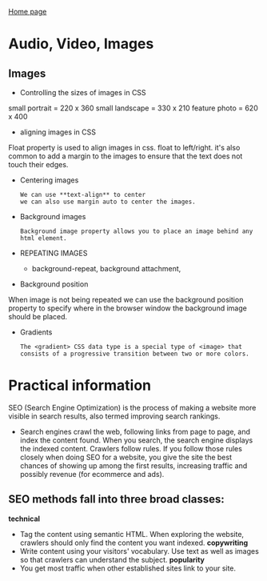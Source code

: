 [Home page](https://cfjalos.github.io/code201-reading-notes/)

# Audio, Video, Images

## Images

* Controlling the sizes of images in CSS

small portrait = 220 x 360
small landscape = 330 x 210
feature photo = 620 x 400

* aligning images in CSS

Float property is used  to align images in css. float to left/right.
it's also common to add a margin to the images to ensure that the text does not touch their edges.

* Centering images 

      We can use **text-align** to center
      we can also use margin auto to center the images.


* Background images

      Background image property allows you to place an image behind any html element.

* REPEATING IMAGES

  * background-repeat, background attachment,

* Background position

When image is not being repeated we can use the background position property to specify where in the browser window the background image should be placed.

* Gradients

      The <gradient> CSS data type is a special type of <image> that consists of a progressive transition between two or more colors.

# Practical information

SEO (Search Engine Optimization) is the process of making a website more visible in search results, also termed improving search rankings.
  
* Search engines crawl the web, following links from page to page, and index the content found. When you search, the search engine displays the indexed content. Crawlers follow rules. If you follow those rules closely when doing SEO for a website, you give the site the best chances of showing up among the first results, increasing traffic and possibly revenue (for ecommerce and ads).

## SEO methods fall into three broad classes: ## 

**technical**
* Tag the content using semantic HTML. When exploring the website, crawlers should only find the content you want indexed.
**copywriting**
* Write content using your visitors' vocabulary. Use text as well as images so that crawlers can understand the subject.
**popularity**
* You get most traffic when other established sites link to your site.